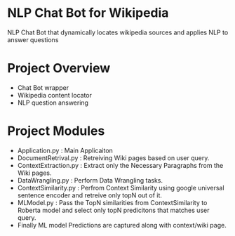 # NLP Chat Bot for Wikipedia 

NLP Chat Bot that dynamically locates wikipedia sources and applies NLP to answer questions

# Project Overview
- Chat Bot wrapper
- Wikipedia content locator
- NLP question answering


# Project Modules

- Application.py : Main Applicaiton
- DocumentRetrival.py : Retreiving Wiki pages based on user query.
- ContextExtraction.py : Extract only the Necessary Paragraphs from the Wiki pages.
- DataWrangling.py : Perform Data Wrangling tasks.
- ContextSimilarity.py : Perfrom Context Similarity using google universal sentence encoder and retreive only topN out of it.
- MLModel.py : Pass the TopN similarities from ContextSimilarity to Roberta model and select only topN predicitons that matches user query.
- Finally ML model Predictions are captured along with context/wiki page.
